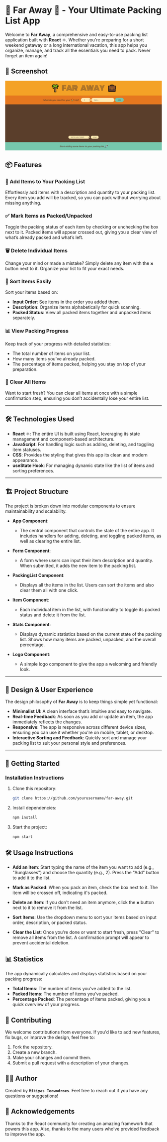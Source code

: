 # 🌴 Far Away 💼 - Your Ultimate Packing List App

Welcome to **Far Away**, a comprehensive and easy-to-use packing list application built with **React** ⚛️. Whether you're preparing for a short weekend getaway or a long international vacation, this app helps you organize, manage, and track all the essentials you need to pack. Never forget an item again!

## 📸 Screenshot

![Steps Component](./public/Far-Away.png)

## 📦 Features

### 📝 Add Items to Your Packing List

Effortlessly add items with a description and quantity to your packing list. Every item you add will be tracked, so you can pack without worrying about missing anything.

### ✅ Mark Items as Packed/Unpacked

Toggle the packing status of each item by checking or unchecking the box next to it. Packed items will appear crossed out, giving you a clear view of what’s already packed and what’s left.

### 🗑️ Delete Individual Items

Change your mind or made a mistake? Simply delete any item with the `❌` button next to it. Organize your list to fit your exact needs.

### 🔄 Sort Items Easily

Sort your items based on:

- **Input Order**: See items in the order you added them.
- **Description**: Organize items alphabetically for quick scanning.
- **Packed Status**: View all packed items together and unpacked items separately.

### 📊 View Packing Progress

Keep track of your progress with detailed statistics:

- The total number of items on your list.
- How many items you’ve already packed.
- The percentage of items packed, helping you stay on top of your preparation.

### 🧹 Clear All Items

Want to start fresh? You can clear all items at once with a simple confirmation step, ensuring you don’t accidentally lose your entire list.

---

## 🛠️ Technologies Used

- **React** ⚛️: The entire UI is built using React, leveraging its state management and component-based architecture.
- **JavaScript**: For handling logic such as adding, deleting, and toggling item statuses.
- **CSS**: Provides the styling that gives this app its clean and modern appearance.
- **useState Hook**: For managing dynamic state like the list of items and sorting preferences.

---

## 🏗️ Project Structure

The project is broken down into modular components to ensure maintainability and scalability.

- **App Component**:
  - The central component that controls the state of the entire app. It includes handlers for adding, deleting, and toggling packed items, as well as clearing the entire list.
- **Form Component**:

  - A form where users can input their item description and quantity. When submitted, it adds the new item to the packing list.

- **PackingList Component**:

  - Displays all the items in the list. Users can sort the items and also clear them all with one click.

- **Item Component**:

  - Each individual item in the list, with functionality to toggle its packed status and delete it from the list.

- **Stats Component**:

  - Displays dynamic statistics based on the current state of the packing list. Shows how many items are packed, unpacked, and the overall percentage.

- **Logo Component**:
  - A simple logo component to give the app a welcoming and friendly look.

---

## 🎨 Design & User Experience

The design philosophy of **Far Away** is to keep things simple yet functional:

- **Minimalist UI**: A clean interface that’s intuitive and easy to navigate.
- **Real-time Feedback**: As soon as you add or update an item, the app immediately reflects the changes.
- **Responsive**: The app is responsive across different device sizes, ensuring you can use it whether you're on mobile, tablet, or desktop.
- **Interactive Sorting and Feedback**: Quickly sort and manage your packing list to suit your personal style and preferences.

---

## 🚀 Getting Started

### Installation Instructions

1. Clone this repository:
   ```bash
   git clone https://github.com/yourusername/far-away.git
   ```
1. Install dependencies:
   ```bash
   npm install
   ```
1. Start the project:
   ```bash
   npm start
   ```

## 🛠 Usage Instructions

- **Add an Item**: Start typing the name of the item you want to add (e.g., "Sunglasses") and choose the quantity (e.g., 2). Press the "Add" button to add it to the list.

- **Mark as Packed**: When you pack an item, check the box next to it. The item will be crossed off, indicating it's packed.

- **Delete an Item**: If you don't need an item anymore, click the `❌` button next to it to remove it from the list.

- **Sort Items**: Use the dropdown menu to sort your items based on input order, description, or packed status.

- **Clear the List**: Once you're done or want to start fresh, press "Clear" to remove all items from the list. A confirmation prompt will appear to prevent accidental deletion.

## 📊 Statistics

The app dynamically calculates and displays statistics based on your packing progress:

- **Total Items**: The number of items you've added to the list.
- **Packed Items**: The number of items you’ve packed.
- **Percentage Packed**: The percentage of items packed, giving you a quick overview of your progress.

## 🤝 Contributing

We welcome contributions from everyone. If you'd like to add new features, fix bugs, or improve the design, feel free to:

1. Fork the repository.
2. Create a new branch.
3. Make your changes and commit them.
4. Submit a pull request with a description of your changes.

## 🧑‍💻 Author

Created by **`Mikiyas Teowodroes`**. Feel free to reach out if you have any questions or suggestions!

## 🌟 Acknowledgements

Thanks to the React community for creating an amazing framework that powers this app. Also, thanks to the many users who’ve provided feedback to improve the app.
